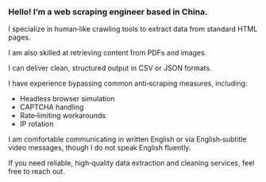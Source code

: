 ### Hello! I’m a web scraping engineer based in China.
I specialize in human‑like crawling tools to extract data from standard HTML pages.

I am also skilled at retrieving content from PDFs and images.

I can deliver clean, structured output in CSV or JSON formats.

I have experience bypassing common anti‑scraping measures, including:
+ Headless browser simulation
+ CAPTCHA handling
+ Rate‑limiting workarounds
+ IP rotation

I am comfortable communicating in written English or via English‑subtitle video messages, though I do not speak English fluently.

If you need reliable, high‑quality data extraction and cleaning services, feel free to reach out.
